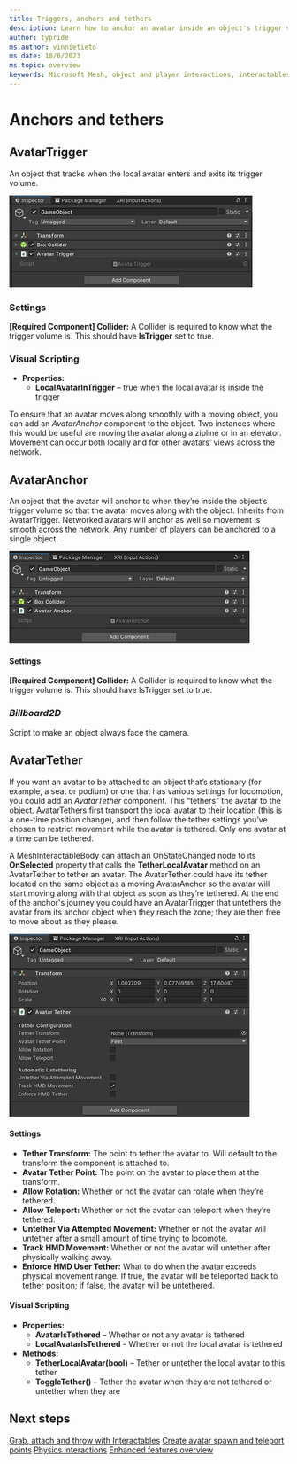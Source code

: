 ```yaml
---
title: Triggers, anchors and tethers
description: Learn how to anchor an avatar inside an object's trigger volume and tether an object to an avator's transform.
author: typride
ms.author: vinnietieto
ms.date: 10/6/2023
ms.topic: overview
keywords: Microsoft Mesh, object and player interactions, interactables, avatars, anchors, tethers, triggers, trigger volumes, grab, hold, throw
---
```


# Anchors and tethers

## AvatarTrigger

An object that tracks when the local avatar enters and exits its trigger volume.

![Avatar Tether Script](../../../media/enhance-your-environment/object-player-interactions/002-avatar-trigger.png)

### Settings

**[Required Component] Collider:** A Collider is required to know what the trigger volume is. This should have **IsTrigger** set to true.

### Visual Scripting
- **Properties:** 
    - **LocalAvatarInTrigger** – true when the local avatar is inside the trigger

To ensure that an avatar moves along smoothly with a moving object, you can add an *AvatarAnchor* component to the object. Two instances where this would be useful are moving the avatar along a zipline or in an elevator. Movement can occur both locally and for other avatars’ views across the network.

## AvatarAnchor

An object that the avatar will anchor to when they’re inside the object’s trigger volume so that the avatar moves along with the object. Inherits from AvatarTrigger. Networked avatars will anchor as well so movement is smooth across the network. Any number of players can be anchored to a single object.

![AvatarAnchor](../../../media/enhance-your-environment/object-player-interactions/004-avatar-anchor.png)

#### Settings

**[Required Component] Collider:** A Collider is required to know what the trigger volume is. This should have IsTrigger set to true.

### *Billboard2D*

Script to make an object always face the camera.

## AvatarTether

If you want an avatar to be attached to an object that’s stationary (for example, a seat or podium) or one that has various settings for locomotion, you could add an *AvatarTether* component. This “tethers” the avatar to the object. AvatarTethers first transport the local avatar to their location (this is a one-time position change), and then follow the tether settings you’ve chosen to restrict movement while the avatar is tethered. Only one avatar at a time can be tethered.

A MeshInteractableBody can attach an OnStateChanged node to its **OnSelected** property that calls the **TetherLocalAvatar** method on an AvatarTether to tether an avatar. The AvatarTether could have its tether located on the same object as a moving AvatarAnchor so the avatar will start moving along with that object as soon as they’re tethered. At the end of the anchor's journey you could have an AvatarTrigger that untethers the avatar from its anchor object when they reach the zone; they are then free to move about as they please.

![Avatar Tether Script](../../../media/enhance-your-environment/object-player-interactions/005-avatar-tether.png)

#### Settings

- **Tether Transform:** The point to tether the avatar to. Will default to the transform the component is attached to.  
- **Avatar Tether Point:** The point on the avatar to place them at the transform.  
- **Allow Rotation:** Whether or not the avatar can rotate when they’re tethered.  
- **Allow Teleport:** Whether or not the avatar can teleport when they’re tethered.  
- **Untether Via Attempted Movement:** Whether or not the avatar will untether after a small amount of time trying to locomote.  
- **Track HMD Movement:** Whether or not the avatar will untether after physically walking away.  
- **Enforce HMD User Tether:** What to do when the avatar exceeds physical movement range. If true, the avatar will be teleported back to tether position; if false, the avatar will be untethered.  

#### Visual Scripting

- **Properties:** 
    - **AvatarIsTethered** – Whether or not any avatar is tethered  
    - **LocalAvatarIsTethered** - Whether or not the local avatar is tethered  
- **Methods:**
    - **TetherLocalAvatar(bool)** – Tether or untether the local avatar to this tether  
    - **ToggleTether()** – Tether the avatar when they are not tethered or untether when they are

## Next steps

[Grab, attach and throw with Interactables](./interactables.md)
[Create avatar spawn and teleport points](./create-avatar-spawn-and-teleport-points.md)
[Physics interactions](../physics-interactions.md)
[Enhanced features overview](../enhanced-features-overview.md)

